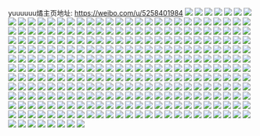 yuuuuuu燏主页地址: https://weibo.com/u/5258401984 
![](https://wx4.sinaimg.cn/mw2000/005JRIzely1h9jz8dgxgyj30u00y0dke.jpg) 
![](https://wx4.sinaimg.cn/mw2000/005JRIzely1h9f88u6k9ej30u0140ahe.jpg) 
![](https://wx4.sinaimg.cn/mw2000/005JRIzely1h9f88una6xj30u0140gsg.jpg) 
![](https://wx4.sinaimg.cn/mw2000/005JRIzely1h9f88vad4bj30u0140qdz.jpg) 
![](https://wx4.sinaimg.cn/mw2000/005JRIzely1h962aqbo0jj30u01hcann.jpg) 
![](https://wx4.sinaimg.cn/mw2000/005JRIzely1h92na9jh8hj30u01hcgti.jpg) 
![](https://wx4.sinaimg.cn/mw2000/005JRIzely1h92na9vou5j30u0140agd.jpg) 
![](https://wx4.sinaimg.cn/mw2000/005JRIzely1h92naa91ihj30u0140dlx.jpg) 
![](https://wx4.sinaimg.cn/mw2000/005JRIzely1h8yky7ri00j30u01sy0yc.jpg) 
![](https://wx4.sinaimg.cn/mw2000/005JRIzely1h8t0lrkppnj30u0140123.jpg) 
![](https://wx4.sinaimg.cn/mw2000/005JRIzely1h8jzoh4hijj32c0340kjl.jpg) 
![](https://wx4.sinaimg.cn/mw2000/005JRIzely1h8jzorsgujj32c03401kz.jpg) 
![](https://wx4.sinaimg.cn/mw2000/005JRIzely1h8jzotrkxhj32c03407wi.jpg) 
![](https://wx4.sinaimg.cn/mw2000/005JRIzely1h8jzovv1qdj32c0340b2a.jpg) 
![](https://wx4.sinaimg.cn/mw2000/005JRIzely1h8apopgmvkj30u0140wpp.jpg) 
![](https://wx4.sinaimg.cn/mw2000/005JRIzely1h8apoq3cs1j30u0140dnl.jpg) 
![](https://wx4.sinaimg.cn/mw2000/005JRIzely1h8apotmkczj30u0140tez.jpg) 
![](https://wx4.sinaimg.cn/mw2000/005JRIzely1h8apot07e9j30u0140gpy.jpg) 
![](https://wx4.sinaimg.cn/mw2000/005JRIzely1h8apoqwrruj30u0140wng.jpg) 
![](https://wx4.sinaimg.cn/mw2000/005JRIzely1h8apos2x59j30u01400wp.jpg) 
![](https://wx4.sinaimg.cn/mw2000/005JRIzely1h8aposhkqmj30u0140tdr.jpg) 
![](https://wx4.sinaimg.cn/mw2000/005JRIzely1h8aporndlxj30u0140tck.jpg) 
![](https://wx4.sinaimg.cn/mw2000/005JRIzely1h8apooojdnj30u0140438.jpg) 
![](https://wx4.sinaimg.cn/mw2000/005JRIzely1h89lxx0k02j30u014048t.jpg) 
![](https://wx4.sinaimg.cn/mw2000/005JRIzely1h89lxxo0wbj30u0140q9j.jpg) 
![](https://wx4.sinaimg.cn/mw2000/005JRIzely1h89lxyjta6j30u0140jxu.jpg) 
![](https://wx4.sinaimg.cn/mw2000/005JRIzely1h89lxz7qmkj30u0140n5f.jpg) 
![](https://wx4.sinaimg.cn/mw2000/005JRIzely1h867bd6wu0j31400u0jyp.jpg) 
![](https://wx4.sinaimg.cn/mw2000/005JRIzely1h867bcpxl6j30u0140aef.jpg) 
![](https://wx4.sinaimg.cn/mw2000/005JRIzely1h867asfbt1j30u0140n3g.jpg) 
![](https://wx4.sinaimg.cn/mw2000/005JRIzely1h867aspuzdj30u0140n3m.jpg) 
![](https://wx4.sinaimg.cn/mw2000/005JRIzely1h867at0lfrj30u0140gs2.jpg) 
![](https://wx4.sinaimg.cn/mw2000/005JRIzely1h867as0mwcj30u0140465.jpg) 
![](https://wx4.sinaimg.cn/mw2000/005JRIzely1h867atfwhzj30u0140tg9.jpg) 
![](https://wx4.sinaimg.cn/mw2000/005JRIzely1h867atvmhmj30u014046c.jpg) 
![](https://wx4.sinaimg.cn/mw2000/005JRIzely1h85osgi05mj30u0140dld.jpg) 
![](https://wx4.sinaimg.cn/mw2000/005JRIzely1h82cgbw9l6j30u0140tgn.jpg) 
![](https://wx4.sinaimg.cn/mw2000/005JRIzely1h82cgcb1snj30u0140gsr.jpg) 
![](https://wx4.sinaimg.cn/mw2000/005JRIzely1h82cgbgl7hj30u0140ahk.jpg) 
![](https://wx4.sinaimg.cn/mw2000/005JRIzely1h82cgclo1pj30u0140ah5.jpg) 
![](https://wx4.sinaimg.cn/mw2000/005JRIzely1h82cfgxx3oj30u0140qhx.jpg) 
![](https://wx4.sinaimg.cn/mw2000/005JRIzely1h82cdv8bogj30u0140ah2.jpg) 
![](https://wx4.sinaimg.cn/mw2000/005JRIzely1h82cdu2p3ij30u0140jy4.jpg) 
![](https://wx4.sinaimg.cn/mw2000/005JRIzely1h82cdtpf25j30u0140dnn.jpg) 
![](https://wx4.sinaimg.cn/mw2000/005JRIzely1h82cduhf3uj30u0140tct.jpg) 
![](https://wx4.sinaimg.cn/mw2000/005JRIzely1h7vsi59tnqj30u0140n3f.jpg) 
![](https://wx4.sinaimg.cn/mw2000/005JRIzely1h7se6a9lcfj30u01hc13z.jpg) 
![](https://wx4.sinaimg.cn/mw2000/005JRIzely1h7se6az1doj30q60kkwfu.jpg) 
![](https://wx4.sinaimg.cn/mw2000/005JRIzely1h7om5rainkj31sc2ds4qq.jpg) 
![](https://wx4.sinaimg.cn/mw2000/005JRIzely1h7om5xeda7j31sc2dsx6p.jpg) 
![](https://wx4.sinaimg.cn/mw2000/005JRIzely1h7mlg5ioybj30u0140aif.jpg) 
![](https://wx4.sinaimg.cn/mw2000/005JRIzely1h7mlg6qypxj30u0140gsc.jpg) 
![](https://wx4.sinaimg.cn/mw2000/005JRIzely1h7kqfmps2uj30u0140n1b.jpg) 
![](https://wx4.sinaimg.cn/mw2000/005JRIzely1h7hfq6h2hyj30u0140ab3.jpg) 
![](https://wx4.sinaimg.cn/mw2000/005JRIzely1h7hfq66flwj30u0140442.jpg) 
![](https://wx4.sinaimg.cn/mw2000/005JRIzely1h7fkhpxd3uj30tu13ujtg.jpg) 
![](https://wx4.sinaimg.cn/mw2000/005JRIzely1h7fkg81de1j30tu13u0vq.jpg) 
![](https://wx4.sinaimg.cn/mw2000/005JRIzely1h7fkflt38wj30tu13uju4.jpg) 
![](https://wx4.sinaimg.cn/mw2000/005JRIzely1h7fkeuthfmj30tw13w46z.jpg) 
![](https://wx4.sinaimg.cn/mw2000/005JRIzely1h7fke06uiwj30tu13uwgb.jpg) 
![](https://wx4.sinaimg.cn/mw2000/005JRIzely1h7fkd88n88j30tu13uabv.jpg) 
![](https://wx4.sinaimg.cn/mw2000/005JRIzely1h7fkchxx2cj30tu13u14e.jpg) 
![](https://wx4.sinaimg.cn/mw2000/005JRIzely1h7fkjr836fj30tu13uti1.jpg) 
![](https://wx4.sinaimg.cn/mw2000/005JRIzely1h7fkblky5cj30tu13uguk.jpg) 
![](https://wx4.sinaimg.cn/mw2000/005JRIzely1h7ec5d06h1j30u0140aar.jpg) 
![](https://wx4.sinaimg.cn/mw2000/005JRIzely1h7dcfudx4sj32c03407wi.jpg) 
![](https://wx4.sinaimg.cn/mw2000/005JRIzely1h7dcfsetgqj32c03401kz.jpg) 
![](https://wx4.sinaimg.cn/mw2000/005JRIzely1h7cwcyesilj30u00uu43c.jpg) 
![](https://wx4.sinaimg.cn/mw2000/005JRIzely1h7ct3vwpeuj30u0140wjv.jpg) 
![](https://wx4.sinaimg.cn/mw2000/005JRIzely1h7bt26up6aj30u0140q5y.jpg) 
![](https://wx4.sinaimg.cn/mw2000/005JRIzely1h75sm2bdjmj30u01407a1.jpg) 
![](https://wx4.sinaimg.cn/mw2000/005JRIzely1h74s8lt9uyj318g1n91kx.jpg) 
![](https://wx4.sinaimg.cn/mw2000/005JRIzely1h74s95ttyij30ol0vp41h.jpg) 
![](https://wx4.sinaimg.cn/mw2000/005JRIzely1h71snfeckuj30se1eg12e.jpg) 
![](https://wx4.sinaimg.cn/mw2000/005JRIzely1h71sngijbrj30u01syq8b.jpg) 
![](https://wx4.sinaimg.cn/mw2000/005JRIzely1h71snk5g5jj30u01sy7er.jpg) 
![](https://wx4.sinaimg.cn/mw2000/005JRIzely1h6vu7kiyt4j30u01hcwi8.jpg) 
![](https://wx4.sinaimg.cn/mw2000/005JRIzely1h6uxbe75vhj30u01syq8s.jpg) 
![](https://wx4.sinaimg.cn/mw2000/005JRIzely1h6ppapfjr6j32c03404qq.jpg) 
![](https://wx4.sinaimg.cn/mw2000/005JRIzely1h6ppaq2t9jj32c0340qv5.jpg) 
![](https://wx4.sinaimg.cn/mw2000/005JRIzely1h6ppaqtcy7j32c0340qv5.jpg) 
![](https://wx4.sinaimg.cn/mw2000/005JRIzely1h6ppao301lj32c0340x6p.jpg) 
![](https://wx4.sinaimg.cn/mw2000/005JRIzely1h6mrhg4vltj30u01hcwhx.jpg) 
![](https://wx4.sinaimg.cn/mw2000/005JRIzely1h6fuesmg8pj30u0140q5o.jpg) 
![](https://wx4.sinaimg.cn/mw2000/005JRIzely1h6fuet6braj30u014077a.jpg) 
![](https://wx4.sinaimg.cn/mw2000/005JRIzely1h6fuetjm1gj30u0140q3u.jpg) 
![](https://wx4.sinaimg.cn/mw2000/005JRIzely1h6fuevanz3j30u01407at.jpg) 
![](https://wx4.sinaimg.cn/mw2000/005JRIzely1h6fuevyw2zj30u0140n5t.jpg) 
![](https://wx4.sinaimg.cn/mw2000/005JRIzely1h6fuewj7rwj30u014041j.jpg) 
![](https://wx4.sinaimg.cn/mw2000/005JRIzely1h6fuetyyyzj30u0140mz0.jpg) 
![](https://wx4.sinaimg.cn/mw2000/005JRIzely1h6fuex1qi3j30u0140wh8.jpg) 
![](https://wx4.sinaimg.cn/mw2000/005JRIzely1h6fuflzurqj30u0140jyv.jpg) 
![](https://wx4.sinaimg.cn/mw2000/005JRIzely1h6ca2d5387j30u01hcgzr.jpg) 
![](https://wx4.sinaimg.cn/mw2000/005JRIzely1h6ca2dtvbvj30u01hcdsl.jpg) 
![](https://wx4.sinaimg.cn/mw2000/005JRIzely1h6ca2ebvzgj30u01hc470.jpg) 
![](https://wx4.sinaimg.cn/mw2000/005JRIzely1h6ca2c1jzfj30u01400x5.jpg) 
![](https://wx4.sinaimg.cn/mw2000/005JRIzely1h6ca2es9zsj30u014076e.jpg) 
![](https://wx4.sinaimg.cn/mw2000/005JRIzely1h6ca2f8ki5j30u0140jz3.jpg) 
![](https://wx4.sinaimg.cn/mw2000/005JRIzely1h6ca2fkof1j30u0140mz1.jpg) 
![](https://wx4.sinaimg.cn/mw2000/005JRIzely1h6ca2gao1gj30u0140tc1.jpg) 
![](https://wx4.sinaimg.cn/mw2000/005JRIzely1h6ca2hlxaej30u0140abf.jpg) 
![](https://wx4.sinaimg.cn/mw2000/005JRIzely1h657n8or7uj30u0140ack.jpg) 
![](https://wx4.sinaimg.cn/mw2000/005JRIzely1h657n87wj6j30u014045m.jpg) 
![](https://wx4.sinaimg.cn/mw2000/005JRIzely1h657n8zv0cj30u01400vf.jpg) 
![](https://wx4.sinaimg.cn/mw2000/005JRIzely1h657n99f10j30u0140mzr.jpg) 
![](https://wx4.sinaimg.cn/mw2000/005JRIzely1h655jlvmy1j30u01400tx.jpg) 
![](https://wx4.sinaimg.cn/mw2000/005JRIzely1h655jmlzc3j30u0140gmp.jpg) 
![](https://wx4.sinaimg.cn/mw2000/005JRIzely1h655jmb24zj30u0140tb9.jpg) 
![](https://wx4.sinaimg.cn/mw2000/005JRIzely1h632i1naoxj30u01hcgut.jpg) 
![](https://wx4.sinaimg.cn/mw2000/005JRIzely1h6090z817lj30u01sytgj.jpg) 
![](https://wx4.sinaimg.cn/mw2000/005JRIzely1h5h6druw4zj30u010nwg9.jpg) 
![](https://wx4.sinaimg.cn/mw2000/005JRIzely1h5h6d5qj7wj30mb0mbq64.jpg) 
![](https://wx4.sinaimg.cn/mw2000/005JRIzely1h5933gbl7sj30u011ijyj.jpg) 
![](https://wx4.sinaimg.cn/mw2000/005JRIzely1h5933gyf8ej30u014047f.jpg) 
![](https://wx4.sinaimg.cn/mw2000/005JRIzely1h5933hjitbj30u0140ahp.jpg) 
![](https://wx4.sinaimg.cn/mw2000/005JRIzely1h5933ibbdbj30u0140jzv.jpg) 
![](https://wx4.sinaimg.cn/mw2000/005JRIzely1h5933fot4hj30u0140age.jpg) 
![](https://wx4.sinaimg.cn/mw2000/005JRIzely1h59325q6lnj30u0140agv.jpg) 
![](https://wx4.sinaimg.cn/mw2000/005JRIzely1h57si24pvpj30wi17c7e6.jpg) 
![](https://wx4.sinaimg.cn/mw2000/005JRIzely1h57si1n7ioj30wi17cgty.jpg) 
![](https://wx4.sinaimg.cn/mw2000/005JRIzely1h57si3a3spj32c03407wi.jpg) 
![](https://wx4.sinaimg.cn/mw2000/005JRIzely1h57si5rpltj32c0340qv6.jpg) 
![](https://wx4.sinaimg.cn/mw2000/005JRIzely1h57si7a1y5j32c0340hdu.jpg) 
![](https://wx4.sinaimg.cn/mw2000/005JRIzely1h57sib0xokj32c0340kjm.jpg) 
![](https://wx4.sinaimg.cn/mw2000/005JRIzely1h57siclgtej33402c07wh.jpg) 
![](https://wx4.sinaimg.cn/mw2000/005JRIzely1h56pof6r32j30u0140qb0.jpg) 
![](https://wx4.sinaimg.cn/mw2000/005JRIzely1h5212o2ozrj31sc2ds4qq.jpg) 
![](https://wx4.sinaimg.cn/mw2000/005JRIzely1h5212pnvjij32c0340b2b.jpg) 
![](https://wx4.sinaimg.cn/mw2000/005JRIzely1h5212so9pbj32c0340qv6.jpg) 
![](https://wx4.sinaimg.cn/mw2000/005JRIzely1h5212wbd61j32c0340kjm.jpg) 
![](https://wx4.sinaimg.cn/mw2000/005JRIzely1h5212yq8o8j32c0340e83.jpg) 
![](https://wx4.sinaimg.cn/mw2000/005JRIzely1h4yl7p6dr3j31o02yoqv5.jpg) 
![](https://wx4.sinaimg.cn/mw2000/005JRIzely1h4yl7vcd1fj31o02yonpd.jpg) 
![](https://wx4.sinaimg.cn/mw2000/005JRIzely1h4yl7qarjyj31o02yoqv5.jpg) 
![](https://wx4.sinaimg.cn/mw2000/005JRIzely1h4yl7rgvc7j31o02yokjl.jpg) 
![](https://wx4.sinaimg.cn/mw2000/005JRIzely1h4yl873wlaj31o02yokjl.jpg) 
![](https://wx4.sinaimg.cn/mw2000/005JRIzely1h4yl7uchoxj31o02yokjl.jpg) 
![](https://wx4.sinaimg.cn/mw2000/005JRIzely1h4ykyx6ydsj30wi17cn6m.jpg) 
![](https://wx4.sinaimg.cn/mw2000/005JRIzely1h4ykyxmvssj30wi17cdpy.jpg) 
![](https://wx4.sinaimg.cn/mw2000/005JRIzely1h4ykz5zw0sj32c03401kz.jpg) 
![](https://wx4.sinaimg.cn/mw2000/005JRIzely1h4ykyxvah9j30wi17c7du.jpg) 
![](https://wx4.sinaimg.cn/mw2000/005JRIzely1h4qa7agmx4j30u00xsjxf.jpg) 
![](https://wx4.sinaimg.cn/mw2000/005JRIzely1h4qa7asdeaj30u0140qa6.jpg) 
![](https://wx4.sinaimg.cn/mw2000/005JRIzely1h4qa79zgzfj30u0140n3x.jpg) 
![](https://wx4.sinaimg.cn/mw2000/005JRIzely1h4qa7b1ao7j30u0140ag8.jpg) 
![](https://wx4.sinaimg.cn/mw2000/005JRIzely1h4qa7bbbs3j30u0140te5.jpg) 
![](https://wx4.sinaimg.cn/mw2000/005JRIzely1h4qa7bx07tj30u014043n.jpg) 
![](https://wx4.sinaimg.cn/mw2000/005JRIzely1h4qa7c8nm1j30u0140tej.jpg) 
![](https://wx4.sinaimg.cn/mw2000/005JRIzely1h4qaahsxmzj30u01syn50.jpg) 
![](https://wx4.sinaimg.cn/mw2000/005JRIzely1h4qam4anqqj30mi0u0792.jpg) 
![](https://wx4.sinaimg.cn/mw2000/005JRIzely1h4p1dntfplj30tw0ysadt.jpg) 
![](https://wx4.sinaimg.cn/mw2000/005JRIzely1h4ojyvy7idj30u0140dsd.jpg) 
![](https://wx4.sinaimg.cn/mw2000/005JRIzely1h4mk2vm0emj32c03407wj.jpg) 
![](https://wx4.sinaimg.cn/mw2000/005JRIzely1h4mk2xbqgoj32c0340e83.jpg) 
![](https://wx4.sinaimg.cn/mw2000/005JRIzely1h4mk2yle05j32c03401kz.jpg) 
![](https://wx4.sinaimg.cn/mw2000/005JRIzely1h4mk3000k0j32c0340qv6.jpg) 
![](https://wx4.sinaimg.cn/mw2000/005JRIzely1h4mk31dqhrj32c03401ky.jpg) 
![](https://wx4.sinaimg.cn/mw2000/005JRIzely1h4mk32k5vdj32c03404qq.jpg) 
![](https://wx4.sinaimg.cn/mw2000/005JRIzely1h4mk2tgenlj32c0340e82.jpg) 
![](https://wx4.sinaimg.cn/mw2000/005JRIzely1h4mk347mqwj32c0340hdv.jpg) 
![](https://wx4.sinaimg.cn/mw2000/005JRIzely1h4mk36msl7j32c0340npe.jpg) 
![](https://wx4.sinaimg.cn/mw2000/005JRIzely1h4cfktn4c0j31sc2dshdt.jpg) 
![](https://wx4.sinaimg.cn/mw2000/005JRIzely1h4cfkuiahzj31sc2dse81.jpg) 
![](https://wx4.sinaimg.cn/mw2000/005JRIzely1h4cfkvj1xyj31sc2dse81.jpg) 
![](https://wx4.sinaimg.cn/mw2000/005JRIzely1h4cfkwc884j31sc2dsb29.jpg) 
![](https://wx4.sinaimg.cn/mw2000/005JRIzely1h4bfyqrucxj32c0340u0x.jpg) 
![](https://wx4.sinaimg.cn/mw2000/005JRIzely1h4bfyrquv7j33402c0x6p.jpg) 
![](https://wx4.sinaimg.cn/mw2000/005JRIzely1h4bfyq5ku2j30wi17c47v.jpg) 
![](https://wx4.sinaimg.cn/mw2000/005JRIzely1h4bfyscwayj30u01hch3t.jpg) 
![](https://wx4.sinaimg.cn/mw2000/005JRIzely1h4a9u7fbx1j30mi0miwlj.jpg) 
![](https://wx4.sinaimg.cn/mw2000/005JRIzely1h4a9t1dws9j32c03401ky.jpg) 
![](https://wx4.sinaimg.cn/mw2000/005JRIzely1h4a9tkobh9j30je0je79o.jpg) 
![](https://wx4.sinaimg.cn/mw2000/005JRIzely1h4a9sw9ohqj32c03404qr.jpg) 
![](https://wx4.sinaimg.cn/mw2000/005JRIzely1h4a9q3da79j32c0340kjm.jpg) 
![](https://wx4.sinaimg.cn/mw2000/005JRIzely1h4a9q553zmj32c0340u0y.jpg) 
![](https://wx4.sinaimg.cn/mw2000/005JRIzely1h4a9bypk0vj32c0340hdu.jpg) 
![](https://wx4.sinaimg.cn/mw2000/005JRIzely1h44hadm90qj30u0142n4e.jpg) 
![](https://wx4.sinaimg.cn/mw2000/005JRIzely1h44hacx1ptj30u0140qbe.jpg) 
![](https://wx4.sinaimg.cn/mw2000/005JRIzely1h44hae6vigj30u0140n4n.jpg) 
![](https://wx4.sinaimg.cn/mw2000/005JRIzely1h44haet9hvj30u0140wnz.jpg) 
![](https://wx4.sinaimg.cn/mw2000/005JRIzely1h435kh8kphj30u01407bw.jpg) 
![](https://wx4.sinaimg.cn/mw2000/005JRIzely1h435khpva2j30u0140agm.jpg) 
![](https://wx4.sinaimg.cn/mw2000/005JRIzely1h435khhkc3j30u0140qau.jpg) 
![](https://wx4.sinaimg.cn/mw2000/005JRIzely1h435ki0cm8j30u0140tgc.jpg) 
![](https://wx4.sinaimg.cn/mw2000/005JRIzely1h435ki8slpj30u0140jxy.jpg) 
![](https://wx4.sinaimg.cn/mw2000/005JRIzely1h435kih82tj30u014045y.jpg) 
![](https://wx4.sinaimg.cn/mw2000/005JRIzely1h435l1n3sgj30u0140ah8.jpg) 
![](https://wx4.sinaimg.cn/mw2000/005JRIzely1h3uzoy5m99j30tj0k2dhl.jpg) 
![](https://wx4.sinaimg.cn/mw2000/005JRIzely1h3u2b181aej30u01gz45b.jpg) 
![](https://wx4.sinaimg.cn/mw2000/005JRIzely1h3u2bhb9ydj30u016rgqd.jpg) 
![](https://wx4.sinaimg.cn/mw2000/005JRIzely1h3u2bgzbz0j30u010w47e.jpg) 
![](https://wx4.sinaimg.cn/mw2000/005JRIzely1h3pc0f0q7mj30u01e6whw.jpg) 
![](https://wx4.sinaimg.cn/mw2000/005JRIzely1h3eqf2bz3xj30wi1yckjl.jpg) 
![](https://wx4.sinaimg.cn/mw2000/005JRIzely1h34o0j0zjwj30k00zkgq8.jpg) 
![](https://wx4.sinaimg.cn/mw2000/005JRIzely1h2yk7lvqykj30u01sygqs.jpg) 
![](https://wx4.sinaimg.cn/mw2000/005JRIzely1h2wiiuz1qqj30u0140qb3.jpg) 
![](https://wx4.sinaimg.cn/mw2000/005JRIzely1h2wifs838ej30u0140dm5.jpg) 
![](https://wx4.sinaimg.cn/mw2000/005JRIzely1h2wifsn0i0j30u0140qc2.jpg) 
![](https://wx4.sinaimg.cn/mw2000/005JRIzely1h2ub3v1g7kj30u01hcdtk.jpg) 
![](https://wx4.sinaimg.cn/mw2000/005JRIzely1h2tlp6lzrmj30u0140k3t.jpg) 
![](https://wx4.sinaimg.cn/mw2000/005JRIzely1h2tlp5ag40j30u01sywlj.jpg) 
![](https://wx4.sinaimg.cn/mw2000/005JRIzely1h2sktwdeo5j30u01ck41l.jpg) 
![](https://wx4.sinaimg.cn/mw2000/005JRIzely1h2po2iju3lj30u00ugtcp.jpg) 
![](https://wx4.sinaimg.cn/mw2000/005JRIzely1h2po38nm6fj30u01sxwix.jpg) 
![](https://wx4.sinaimg.cn/mw2000/005JRIzely1h2nfrpi3tjj32dc35s1l0.jpg) 
![](https://wx4.sinaimg.cn/mw2000/005JRIzely1h2nftogu9pj32c0340x6p.jpg) 
![](https://wx4.sinaimg.cn/mw2000/005JRIzely1h2nfvz1s3pj32c0340x6p.jpg) 
![](https://wx4.sinaimg.cn/mw2000/005JRIzely1h2gd8bnz5gj33402c01kx.jpg) 
![](https://wx4.sinaimg.cn/mw2000/005JRIzely1h2fcud1htej30u0140tj5.jpg) 
![](https://wx4.sinaimg.cn/mw2000/005JRIzely1h2fcudllp3j30u01407dd.jpg) 
![](https://wx4.sinaimg.cn/mw2000/005JRIzely1h2fcudxcusj30u0140wpu.jpg) 
![](https://wx4.sinaimg.cn/mw2000/005JRIzely1h2fcue9qdwj30u0141tkm.jpg) 
![](https://wx4.sinaimg.cn/mw2000/005JRIzely1h2fcuetx9oj30u00zck1y.jpg) 
![](https://wx4.sinaimg.cn/mw2000/005JRIzely1h2ao7spwdfj30u0140q82.jpg) 
![](https://wx4.sinaimg.cn/mw2000/005JRIzely1h2ao9b8o2gj30u0140q5k.jpg) 
![](https://wx4.sinaimg.cn/mw2000/005JRIzely1h29kak2ra8j30u013e41g.jpg) 
![](https://wx4.sinaimg.cn/mw2000/005JRIzely1h29ik0h4opj30u0140tfw.jpg) 
![](https://wx4.sinaimg.cn/mw2000/005JRIzely1h29il1jt0vj30u01sxdk9.jpg) 
![](https://wx4.sinaimg.cn/mw2000/005JRIzely1h29ik5wy1cj30u01sy78s.jpg) 
![](https://wx4.sinaimg.cn/mw2000/005JRIzely1h26mbtzi4rj30u0141qgg.jpg) 
![](https://wx4.sinaimg.cn/mw2000/005JRIzely1h26mbujizlj30u0141amg.jpg) 
![](https://wx4.sinaimg.cn/mw2000/005JRIzely1h26mbsvtbpj30u0140e0g.jpg) 
![](https://wx4.sinaimg.cn/mw2000/005JRIzely1h26mbw2uqwj30u01hc46f.jpg) 
![](https://wx4.sinaimg.cn/mw2000/005JRIzely1h1xcr188wcj30u019k79u.jpg) 
![](https://wx4.sinaimg.cn/mw2000/005JRIzely1h1tq42d6w0j30u0141qe9.jpg) 
![](https://wx4.sinaimg.cn/mw2000/005JRIzely1h1mtyj3x1nj30u01sydmx.jpg) 
![](https://wx4.sinaimg.cn/mw2000/005JRIzely1h1hw9whluij30u01sydkq.jpg) 
![](https://wx4.sinaimg.cn/mw2000/005JRIzely1h1hw9zsjz2j30u01syaf3.jpg) 
![](https://wx4.sinaimg.cn/mw2000/005JRIzely1h1hwa3fipkj30u01sy442.jpg) 
![](https://wx4.sinaimg.cn/mw2000/005JRIzely1h1hw9qnvvvj30u0190dm8.jpg) 
![](https://wx4.sinaimg.cn/mw2000/005JRIzely1h1dvfxfgp0j30sl0t741d.jpg) 
![](https://wx4.sinaimg.cn/mw2000/005JRIzely1h1d67a90j1j30u00t540o.jpg) 
![](https://wx4.sinaimg.cn/mw2000/005JRIzely1h16afpht74j30u0140n8w.jpg) 
![](https://wx4.sinaimg.cn/mw2000/005JRIzely1h16afpx294j30u0140147.jpg) 
![](https://wx4.sinaimg.cn/mw2000/005JRIzely1h16abhcfk0j30u0190dnv.jpg) 
![](https://wx4.sinaimg.cn/mw2000/005JRIzely1h16abi05itj30u019046n.jpg) 
![](https://wx4.sinaimg.cn/mw2000/005JRIzely1h16abhkxbbj30u0190wms.jpg) 
![](https://wx4.sinaimg.cn/mw2000/005JRIzely1h16abgvhtej30u019011e.jpg) 
![](https://wx4.sinaimg.cn/mw2000/005JRIzely1h13v9mk9guj30u0140k4e.jpg) 
![](https://wx4.sinaimg.cn/mw2000/005JRIzely1h13v9n0e70j30u0140n4k.jpg) 
![](https://wx4.sinaimg.cn/mw2000/005JRIzely1h13v9ogmm0j30u01404ce.jpg) 
![](https://wx4.sinaimg.cn/mw2000/005JRIzely1h11r54lj8uj30u013h7gp.jpg) 
![](https://wx4.sinaimg.cn/mw2000/005JRIzely1h11r54t4j1j30u012caf1.jpg) 
![](https://wx4.sinaimg.cn/mw2000/005JRIzely1h0r6rxf9mvj30u0140wnb.jpg) 
![](https://wx4.sinaimg.cn/mw2000/005JRIzely1h0r6rz1z98j30u0140n6a.jpg) 
![](https://wx4.sinaimg.cn/mw2000/005JRIzely1h0r6p5a5h4j30u0140dn6.jpg) 
![](https://wx4.sinaimg.cn/mw2000/005JRIzely1h0r6p69rrhj30u0140tgi.jpg) 
![](https://wx4.sinaimg.cn/mw2000/005JRIzely1h0lwvyuoq0j30u01hcdq3.jpg) 
![](https://wx4.sinaimg.cn/mw2000/005JRIzely1h0jlev8hacj30te12b7iz.jpg) 
![](https://wx4.sinaimg.cn/mw2000/005JRIzely1h0jlklym5vj30u00z7k2a.jpg) 
![](https://wx4.sinaimg.cn/mw2000/005JRIzely1h0ffb2f8gwj30k00zkdka.jpg) 
![](https://wx4.sinaimg.cn/mw2000/005JRIzely1h0ffb1xr9gj30k00zkq66.jpg) 
![](https://wx4.sinaimg.cn/mw2000/005JRIzely1h09hxnu1h4j30u01sytip.jpg) 
![](https://wx4.sinaimg.cn/mw2000/005JRIzely1h09hxr04aij30u01syakf.jpg) 
![](https://wx4.sinaimg.cn/mw2000/005JRIzely1gzgxwjqutgj30wi1yc7iu.jpg) 
![](https://wx4.sinaimg.cn/mw2000/005JRIzely1gz9ciq8odij30k00igtb1.jpg) 
![](https://wx4.sinaimg.cn/mw2000/005JRIzely1gz8qr9tgx5j30wi1yc7wh.jpg) 
![](https://wx4.sinaimg.cn/mw2000/005JRIzely1gz8qrbnicdj30wi1yc1kx.jpg) 
![](https://wx4.sinaimg.cn/mw2000/005JRIzely1gyxcm0izwej30u0140457.jpg) 
![](https://wx4.sinaimg.cn/mw2000/005JRIzely1gyxcm0zodjj30u01407du.jpg) 
![](https://wx4.sinaimg.cn/mw2000/005JRIzely1gyxcm0rb1gj30u0140dpg.jpg) 
![](https://wx4.sinaimg.cn/mw2000/005JRIzely1gyw53pxsbfj30u0140jzk.jpg) 
![](https://wx4.sinaimg.cn/mw2000/005JRIzely1gyw53qft2oj30u0140468.jpg) 
![](https://wx4.sinaimg.cn/mw2000/005JRIzely1gyo1kk2qwtj30u0140ajs.jpg) 
![](https://wx4.sinaimg.cn/mw2000/005JRIzely1gxpfjnwf97j31400u0aey.jpg) 
![](https://wx4.sinaimg.cn/mw2000/005JRIzely1gxpfjoimo4j31400u0gog.jpg) 
![](https://wx4.sinaimg.cn/mw2000/005JRIzely1gxnq6vl5orj30u0140wjj.jpg) 
![](https://wx4.sinaimg.cn/mw2000/005JRIzely1gxnq6w41sdj30u0140ae7.jpg) 
![](https://wx4.sinaimg.cn/mw2000/005JRIzely1gxnq6x77x1j31400u0n26.jpg) 
![](https://wx4.sinaimg.cn/mw2000/005JRIzely1gxnq6zd5j5j31400u0k2x.jpg) 
![](https://wx4.sinaimg.cn/mw2000/005JRIzely1gxmtxca819j31900u0jve.jpg) 
![](https://wx4.sinaimg.cn/mw2000/005JRIzely1gxmtxcztioj31900u0wjg.jpg) 
![](https://wx4.sinaimg.cn/mw2000/005JRIzely1gxmtxdknj7j31900u0434.jpg) 
![](https://wx4.sinaimg.cn/mw2000/005JRIzely1gxmtxengbqj30u0140gpi.jpg) 
![](https://wx4.sinaimg.cn/mw2000/005JRIzely1gxjlia3r34j30u0140djf.jpg) 
![](https://wx4.sinaimg.cn/mw2000/005JRIzely1gxjliasokjj30u0140wk6.jpg) 
![](https://wx4.sinaimg.cn/mw2000/005JRIzely1gxjlide9lcj31400u043q.jpg) 
![](https://wx4.sinaimg.cn/mw2000/005JRIzely1gxjlicrfcnj31400u0gpy.jpg) 
![](https://wx4.sinaimg.cn/mw2000/005JRIzely1gxab5t2bmyj30q80q8gor.jpg) 
![](https://wx4.sinaimg.cn/mw2000/005JRIzely1gxa1g4dt1hj30q80wi41x.jpg) 
![](https://wx4.sinaimg.cn/mw2000/005JRIzely1gxa1f7cvrwj30u0140wiy.jpg) 
![](https://wx4.sinaimg.cn/mw2000/005JRIzely1gxa1f8y8awj30q80q8q70.jpg) 
![](https://wx4.sinaimg.cn/mw2000/005JRIzely1gxa1f8aej3j30u0140n22.jpg) 
![](https://wx4.sinaimg.cn/mw2000/005JRIzely1gx6ceyqqwgj31ou2dee81.jpg) 
![](https://wx4.sinaimg.cn/mw2000/005JRIzely1gwx90qk9wnj30u0140wjt.jpg) 
![](https://wx4.sinaimg.cn/mw2000/005JRIzely1gwx90rdbxuj30u01400yb.jpg) 
![](https://wx4.sinaimg.cn/mw2000/005JRIzely1gwk9noj6wdj30q814rmzk.jpg) 
![](https://wx4.sinaimg.cn/mw2000/005JRIzely1gwk9o1heexj30q80r0mz0.jpg) 
![](https://wx4.sinaimg.cn/mw2000/005JRIzely1gwjqnrdr80j30u014042i.jpg) 
![](https://wx4.sinaimg.cn/mw2000/005JRIzely1gwjqnrx7cej30u0140gq8.jpg) 
